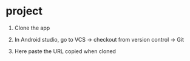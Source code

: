 # project

1. Clone the app

2. In Android studio, go to VCS -> checkout from version control -> Git

3. Here paste the URL copied when cloned
